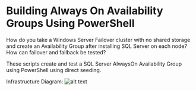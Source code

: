 # Building Always On Availability Groups Using PowerShell
How do you take a Windows Server Failover cluster with no shared storage and create an Availability Group after installing SQL Server on each node? How can failover and failback be tested?

These scripts create and test a SQL Server AlwaysOn Availability Group using PowerShell using direct seeding.

Infrastructure Diagram: 
![alt text][logo]

[logo]: https://raw.githubusercontent.com/nanoDBA/demos/master/Building%20Always%20On%20Availability%20Groups%20Using%20PowerShell/Infrastructure_Diagram_Building_Always_On_Availability_Groups_Using_PowerShell.png "AG Diagram"
